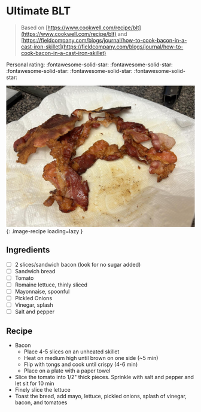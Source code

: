 # Ultimate BLT

> Based on [https://www.cookwell.com/recipe/blt](https://www.cookwell.com/recipe/blt) and [https://fieldcompany.com/blogs/journal/how-to-cook-bacon-in-a-cast-iron-skillet](https://fieldcompany.com/blogs/journal/how-to-cook-bacon-in-a-cast-iron-skillet)

<!-- {cts} rating=5; (User can specify rating on scale of 1-5) -->

Personal rating: :fontawesome-solid-star: :fontawesome-solid-star: :fontawesome-solid-star: :fontawesome-solid-star: :fontawesome-solid-star:

<!-- {cte} -->

<!-- {cts} name_image=ultimate_blt.jpeg; (User can specify image name) -->

![ultimate_blt.jpeg](./ultimate_blt.jpeg){: .image-recipe loading=lazy }

<!-- {cte} -->

## Ingredients

- [ ] 2 slices/sandwich bacon (look for no sugar added)
- [ ] Sandwich bread
- [ ] Tomato
- [ ] Romaine lettuce, thinly sliced
- [ ] Mayonnaise, spoonful
- [ ] Pickled Onions
- [ ] Vinegar, splash
- [ ] Salt and pepper

## Recipe

- Bacon
    - Place 4-5 slices on an unheated skillet
    - Heat on medium high until brown on one side (~5 min)
    - Flip with tongs and cook until crispy (4-6 min)
    - Place on a plate with a paper towel
- Slice the tomato into 1/2" thick pieces. Sprinkle with salt and pepper and let sit for 10 min
- Finely slice the lettuce
- Toast the bread, add mayo, lettuce, pickled onions, splash of vinegar, bacon, and tomatoes
